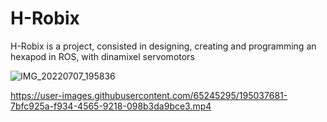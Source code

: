 # H-Robix

H-Robix is a project, consisted in designing, creating and programming an hexapod in ROS, with dinamixel servomotors


![IMG_20220707_195836](https://user-images.githubusercontent.com/65245295/191586074-56411f37-243b-4a04-94eb-dfbff38988bf.jpg)



https://user-images.githubusercontent.com/65245295/195037681-7bfc925a-f934-4565-9218-098b3da9bce3.mp4

